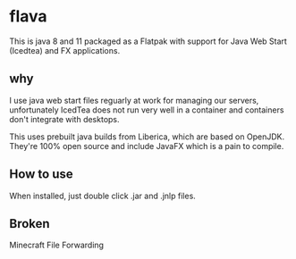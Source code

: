 # flava
This is java 8 and 11 packaged as a Flatpak with support for Java Web Start (Icedtea) and FX applications.

## why
I use java web start files reguarly at work for managing our servers, unfortunately IcedTea does not run very well in a container and containers don't integrate with desktops.

This uses prebuilt java builds from Liberica, which are based on OpenJDK. They're 100% open source and include JavaFX which is a pain to compile.

## How to use

When installed, just double click .jar and .jnlp files. 

## Broken

Minecraft
File Forwarding